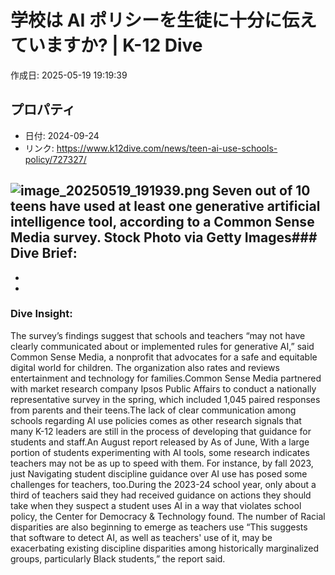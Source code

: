 # 学校は AI ポリシーを生徒に十分に伝えていますか? | K-12 Dive

作成日: 2025-05-19 19:19:39

## プロパティ

- 日付: 2024-09-24
- リンク: https://www.k12dive.com/news/teen-ai-use-schools-policy/727327/

![image_20250519_191939.png](../assets/image_20250519_191939.png)
Seven out of 10 teens have used at least one generative artificial intelligence tool, according to a Common Sense Media survey. Stock Photo via Getty Images### Dive Brief:
- 
- 
- 
### Dive Insight:
The survey’s findings suggest that schools and teachers “may not have clearly communicated about or implemented rules for generative AI,” said Common Sense Media, a nonprofit that advocates for a safe and equitable digital world for children. The organization also rates and reviews entertainment and technology for families.Common Sense Media partnered with market research company Ipsos Public Affairs to conduct a nationally representative survey in the spring, which included 1,045 paired responses from parents and their teens.The lack of clear communication among schools regarding AI use policies comes as other research signals that many K-12 leaders are still in the process of developing that guidance for students and staff.An August report released by As of June, With a large portion of students experimenting with AI tools, some research indicates teachers may not be as up to speed with them. For instance, by fall 2023, just Navigating student discipline guidance over AI use has posed some challenges for teachers, too.During the 2023-24 school year, only about a third of teachers said they had received guidance on actions they should take when they suspect a student uses AI in a way that violates school policy, the Center for Democracy & Technology found. The number of Racial disparities are also beginning to emerge as teachers use “This suggests that software to detect AI, as well as teachers' use of it, may be exacerbating existing discipline disparities among historically marginalized groups, particularly Black students,” the report said.